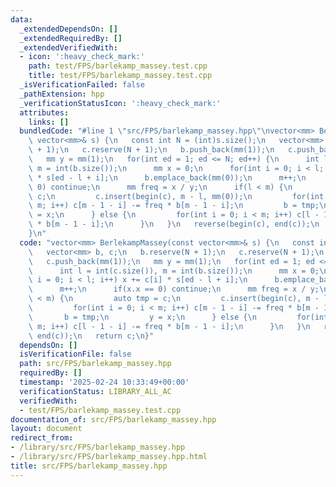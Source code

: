 ```yaml
---
data:
  _extendedDependsOn: []
  _extendedRequiredBy: []
  _extendedVerifiedWith:
  - icon: ':heavy_check_mark:'
    path: test/FPS/barlekamp_massey.test.cpp
    title: test/FPS/barlekamp_massey.test.cpp
  _isVerificationFailed: false
  _pathExtension: hpp
  _verificationStatusIcon: ':heavy_check_mark:'
  attributes:
    links: []
  bundledCode: "#line 1 \"src/FPS/barlekamp_massey.hpp\"\nvector<mm> BerlekampMassey(const\
    \ vector<mm>& s) {\n   const int N = (int)s.size();\n   vector<mm> b, c;\n   b.reserve(N\
    \ + 1);\n   c.reserve(N + 1);\n   b.push_back(mm(1));\n   c.push_back(mm(1));\n\
    \   mm y = mm(1);\n   for(int ed = 1; ed <= N; ed++) {\n      int l = int(c.size()),\
    \ m = int(b.size());\n      mm x = 0;\n      for(int i = 0; i < l; i++) x += c[i]\
    \ * s[ed - l + i];\n      b.emplace_back(mm(0));\n      m++;\n      if(x.x ==\
    \ 0) continue;\n      mm freq = x / y;\n      if(l < m) {\n         auto tmp =\
    \ c;\n         c.insert(begin(c), m - l, mm(0));\n         for(int i = 0; i <\
    \ m; i++) c[m - 1 - i] -= freq * b[m - 1 - i];\n         b = tmp;\n         y\
    \ = x;\n      } else {\n         for(int i = 0; i < m; i++) c[l - 1 - i] -= freq\
    \ * b[m - 1 - i];\n      }\n   }\n   reverse(begin(c), end(c));\n   return c;\n\
    }\n"
  code: "vector<mm> BerlekampMassey(const vector<mm>& s) {\n   const int N = (int)s.size();\n\
    \   vector<mm> b, c;\n   b.reserve(N + 1);\n   c.reserve(N + 1);\n   b.push_back(mm(1));\n\
    \   c.push_back(mm(1));\n   mm y = mm(1);\n   for(int ed = 1; ed <= N; ed++) {\n\
    \      int l = int(c.size()), m = int(b.size());\n      mm x = 0;\n      for(int\
    \ i = 0; i < l; i++) x += c[i] * s[ed - l + i];\n      b.emplace_back(mm(0));\n\
    \      m++;\n      if(x.x == 0) continue;\n      mm freq = x / y;\n      if(l\
    \ < m) {\n         auto tmp = c;\n         c.insert(begin(c), m - l, mm(0));\n\
    \         for(int i = 0; i < m; i++) c[m - 1 - i] -= freq * b[m - 1 - i];\n  \
    \       b = tmp;\n         y = x;\n      } else {\n         for(int i = 0; i <\
    \ m; i++) c[l - 1 - i] -= freq * b[m - 1 - i];\n      }\n   }\n   reverse(begin(c),\
    \ end(c));\n   return c;\n}"
  dependsOn: []
  isVerificationFile: false
  path: src/FPS/barlekamp_massey.hpp
  requiredBy: []
  timestamp: '2025-02-24 10:33:49+00:00'
  verificationStatus: LIBRARY_ALL_AC
  verifiedWith:
  - test/FPS/barlekamp_massey.test.cpp
documentation_of: src/FPS/barlekamp_massey.hpp
layout: document
redirect_from:
- /library/src/FPS/barlekamp_massey.hpp
- /library/src/FPS/barlekamp_massey.hpp.html
title: src/FPS/barlekamp_massey.hpp
---
```

